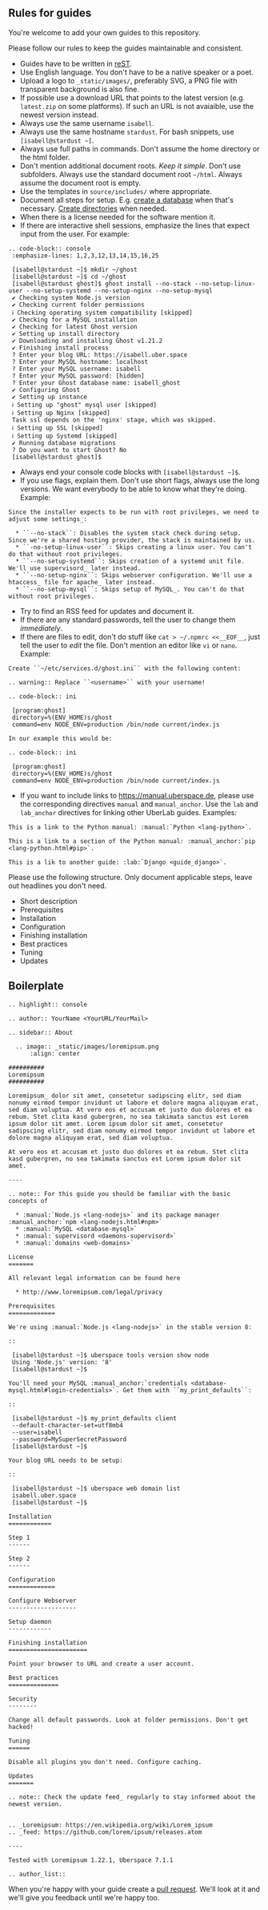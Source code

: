 ## Rules for guides

You're welcome to add your own guides to this repository.

Please follow our rules to keep the guides maintainable and consistent.

 * Guides have to be written in [reST](http://www.sphinx-doc.org/en/stable/rest.html).
 * Use English language. You don't have to be a native speaker or a poet.
 * Upload a logo to `_static/images/`, preferably SVG, a PNG file with transparent background is also fine.
 * If possible use a download URL that points to the latest version (e.g. `latest.zip` on some platforms). If such an URL is not avaiaible, use the newest version instead.
 * Always use the same username `isabell`.
 * Always use the same hostname `stardust`. For bash snippets, use `[isabell@stardust ~]`.
 * Always use full paths in commands. Don't assume the home directory or the html folder.
 * Don't mention additional document roots. *Keep it simple*. Don't use subfolders. Always use the standard document root `~/html`. Always assume the document root is empty.
 * Use the templates in `source/includes/` where appropriate.
 * Document all steps for setup. E.g. [create a database](https://github.com/Uberspace/lab/issues/39) when that's necessary. [Create directories](https://github.com/Uberspace/lab/issues/36) when needed.
 * When there is a license needed for the software mention it.
 * If there are interactive shell sessions, emphasize the lines that expect input from the user. For example:

```
.. code-block:: console
 :emphasize-lines: 1,2,3,12,13,14,15,16,25

 [isabell@stardust ~]$ mkdir ~/ghost
 [isabell@stardust ~]$ cd ~/ghost
 [isabell@stardust ghost]$ ghost install --no-stack --no-setup-linux-user --no-setup-systemd --no-setup-nginx --no-setup-mysql
 ✔ Checking system Node.js version
 ✔ Checking current folder permissions
 ℹ Checking operating system compatibility [skipped]
 ✔ Checking for a MySQL installation
 ✔ Checking for latest Ghost version
 ✔ Setting up install directory
 ✔ Downloading and installing Ghost v1.21.2
 ✔ Finishing install process
 ? Enter your blog URL: https://isabell.uber.space
 ? Enter your MySQL hostname: localhost
 ? Enter your MySQL username: isabell
 ? Enter your MySQL password: [hidden]
 ? Enter your Ghost database name: isabell_ghost
 ✔ Configuring Ghost
 ✔ Setting up instance
 ℹ Setting up "ghost" mysql user [skipped]
 ℹ Setting up Nginx [skipped]
 Task ssl depends on the 'nginx' stage, which was skipped.
 ℹ Setting up SSL [skipped]
 ℹ Setting up Systemd [skipped]
 ✔ Running database migrations
 ? Do you want to start Ghost? No
 [isabell@stardust ghost]$
```

 * Always end your console code blocks with `[isabell@stardust ~]$`.
 * If you use flags, explain them. Don't use short flags, always use the long versions. We want everybody to be able to know what they're doing. Example:

```
Since the installer expects to be run with root privileges, we need to adjust some settings_:

  * ``--no-stack``: Disables the system stack check during setup. Since we're a shared hosting provider, the stack is maintained by us.
  * ``-no-setup-linux-user``: Skips creating a linux user. You can't do that without root privileges.
  * ``--no-setup-systemd``: Skips creation of a systemd unit file. We'll use supervisord_ later instead.
  * ``--no-setup-nginx``: Skips webserver configuration. We'll use a htaccess_ file for apache_ later instead.
  * ``--no-setup-mysql``: Skips setup of MySQL_. You can't do that without root privileges.
```

 * Try to find an RSS feed for updates and document it.
 * If there are any standard passwords, tell the user to change them *immediately*.
 * If there are files to edit, don't do stuff like `cat > ~/.npmrc <<__EOF__`, just tell the user to _edit_ the file. Don't mention an editor like `vi` or `nano`. Example:

```
Create ``~/etc/services.d/ghost.ini`` with the following content:

.. warning:: Replace ``<username>`` with your username!

.. code-block:: ini

 [program:ghost]
 directory=%(ENV_HOME)s/ghost
 command=env NODE_ENV=production /bin/node current/index.js

In our example this would be:

.. code-block:: ini

 [program:ghost]
 directory=%(ENV_HOME)s/ghost
 command=env NODE_ENV=production /bin/node current/index.js
```

 * If you want to include links to https://manual.uberspace.de, please use the corresponding directives `manual` and `manual_anchor`. Use the `lab` and `lab_anchor` directives for linking other UberLab guides. Examples:

```
This is a link to the Python manual: :manual:`Python <lang-python>`.

This is a link to a section of the Python manual: :manual_anchor:`pip <lang-python.html#pip>`.

This is a lik to another guide: :lab:`Django <guide_django>`.
```

Please use the following structure. Only document applicable steps, leave out headlines you don't need.

 * Short description
 * Prerequisites
 * Installation
 * Configuration
 * Finishing installation
 * Best practices
 * Tuning
 * Updates

## Boilerplate

```
.. highlight:: console

.. author:: YourName <YourURL/YourMail>

.. sidebar:: About

  .. image:: _static/images/loremipsum.png
      :align: center

##########
Loremipsum
##########

Loremipsum_ dolor sit amet, consetetur sadipscing elitr, sed diam nonumy eirmod tempor invidunt ut labore et dolore magna aliquyam erat, sed diam voluptua. At vero eos et accusam et justo duo dolores et ea rebum. Stet clita kasd gubergren, no sea takimata sanctus est Lorem ipsum dolor sit amet. Lorem ipsum dolor sit amet, consetetur sadipscing elitr, sed diam nonumy eirmod tempor invidunt ut labore et dolore magna aliquyam erat, sed diam voluptua.

At vero eos et accusam et justo duo dolores et ea rebum. Stet clita kasd gubergren, no sea takimata sanctus est Lorem ipsum dolor sit amet.

----

.. note:: For this guide you should be familiar with the basic concepts of

  * :manual:`Node.js <lang-nodejs>` and its package manager :manual_anchor:`npm <lang-nodejs.html#npm>`
  * :manual:`MySQL <database-mysql>`
  * :manual:`supervisord <daemons-supervisord>`
  * :manual:`domains <web-domains>`

License
=======

All relevant legal information can be found here

  * http://www.loremipsum.com/legal/privacy

Prerequisites
=============

We're using :manual:`Node.js <lang-nodejs>` in the stable version 8:

::

 [isabell@stardust ~]$ uberspace tools version show node
 Using 'Node.js' version: '8'
 [isabell@stardust ~]$

You'll need your MySQL :manual_anchor:`credentials <database-mysql.html#login-credentials>`. Get them with ``my_print_defaults``:

::

 [isabell@stardust ~]$ my_print_defaults client
 --default-character-set=utf8mb4
 --user=isabell
 --password=MySuperSecretPassword
 [isabell@stardust ~]$

Your blog URL needs to be setup:

::

 [isabell@stardust ~]$ uberspace web domain list
 isabell.uber.space
 [isabell@stardust ~]$

Installation
============

Step 1
------

Step 2
------

Configuration
=============

Configure Webserver
-------------------

Setup daemon
------------

Finishing installation
======================

Point your browser to URL and create a user account.

Best practices
==============

Security
--------

Change all default passwords. Look at folder permissions. Don't get hacked!

Tuning
======

Disable all plugins you don't need. Configure caching.

Updates
=======

.. note:: Check the update feed_ regularly to stay informed about the newest version.


.. _Loremipsum: https://en.wikipedia.org/wiki/Lorem_ipsum
.. _feed: https://github.com/lorem/ipsum/releases.atom

----

Tested with Loremipsum 1.22.1, Uberspace 7.1.1

.. author_list::

```

When you're happy with your guide create a [pull request](https://github.com/Uberspace/lab/compare). We'll look at it and we'll give you feedback until we're happy too.
